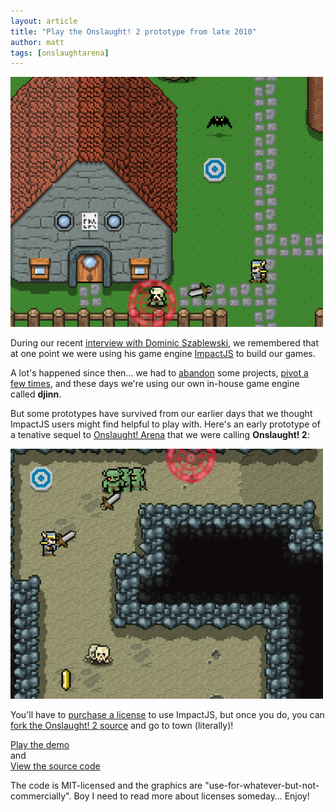 ```yaml
---
layout: article
title: "Play the Onslaught! 2 prototype from late 2010"
author: matt
tags: [onslaughtarena]
---
```

<div class="full-frame">
	<a href="/demos/onslaught2/">
		<img alt="Onslaught! 2 early prototype" src="/media/images/posts/onslaught2/onslaught2_village.png">
	</a>
</div>

During our recent [interview with Dominic Szablewski](/lostcast-episode-14-quite-an-impact/), we remembered that at one point we were using his game engine [ImpactJS](http://impactjs.com/) to build our games.

A lot's happened since then… we had to [abandon](/details-about-our-next-game-burn-tactics/) some projects, [pivot a few times](/the-road-to-a-production-quality-html5-game-o/), and these days we're using our own in-house game engine called **djinn**.

But some prototypes have survived from our earlier days that we thought ImpactJS users might find helpful to play with. Here's an early prototype of a tenative sequel to [Onslaught! Arena](http://arcade.lostdecadegames.com/onslaught_arena/) that we were calling **Onslaught! 2**:

<div class="full-frame">
	<a href="/demos/onslaught2/">
		<img alt="Onslaught! 2 early prototype" src="/media/images/posts/onslaught2/onslaught2_cave.png">
	</a>
</div>

You'll have to [purchase a license](http://impactjs.com/buy-impact) to use ImpactJS, but once you do, you can [fork the Onslaught! 2 source](https://github.com/lostdecade/onslaught2_impact) and go to town (literally)!

<a class="download-podcast" href="http://www.lostdecadegames.com/demos/onslaught2/">
	Play the demo
</a>

<div class="full-frame">
	and
</div>

<a class="download-podcast" href="https://github.com/lostdecade/onslaught2_impact">
	View the source code
</a>

The code is MIT-licensed and the graphics are "use-for-whatever-but-not-commercially". Boy I need to read more about licenses someday… Enjoy!
